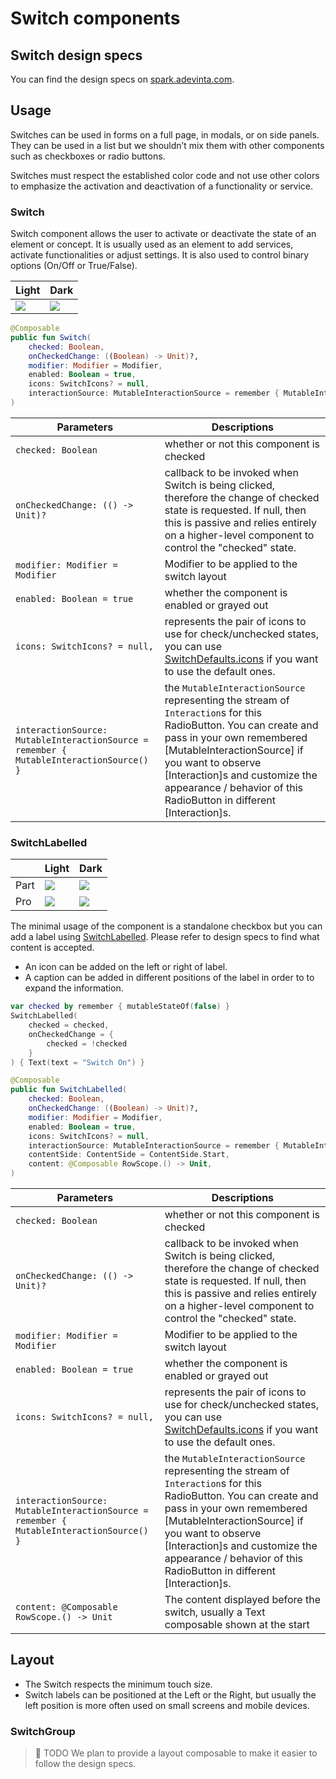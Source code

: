 # Switch components

## Switch design specs

You can find the design specs
on [spark.adevinta.com](https://spark.adevinta.com/1186e1705/p/58a2c6-switch/b/700a17).

## Usage

Switches can be used in forms on a full page, in modals, or on side panels.
They can be used in a list but we shouldn’t mix them with other components such as checkboxes or
radio buttons.

Switches must respect the established color code and not use other colors to emphasize the
activation and deactivation of a functionality or service.

### Switch

Switch component allows the user to activate or deactivate the state of an element or concept.
It is usually used as an element to add services, activate functionalities or adjust settings.
It is also used to control binary options (On/Off or True/False).

| Light                                                                                                                                                                    | Dark                                                                                                                                                                    |
|--------------------------------------------------------------------------------------------------------------------------------------------------------------------------|-------------------------------------------------------------------------------------------------------------------------------------------------------------------------|
| ![](../../../../../../../../../spark-screenshot-testing/src/test/snapshots/images/com.adevinta.spark_PreviewScreenshotTests_preview_tests_toggles_switch_part_light.png) | ![](../../../../../../../../../spark-screenshot-testing/src/test/snapshots/images/com.adevinta.spark_PreviewScreenshotTests_preview_tests_toggles_switch_part_dark.png) |

```kotlin
@Composable
public fun Switch(
    checked: Boolean,
    onCheckedChange: ((Boolean) -> Unit)?,
    modifier: Modifier = Modifier,
    enabled: Boolean = true,
    icons: SwitchIcons? = null,
    interactionSource: MutableInteractionSource = remember { MutableInteractionSource() },
)
```

| Parameters                                                                              | Descriptions                                                                                                                                                                                                                                                                                            |
|-----------------------------------------------------------------------------------------|---------------------------------------------------------------------------------------------------------------------------------------------------------------------------------------------------------------------------------------------------------------------------------------------------------|
| `checked: Boolean`                                                                      | whether or not this component is checked                                                                                                                                                                                                                                                                |
| `onCheckedChange: (() -> Unit)?`                                                        | callback to be invoked when Switch is being clicked, therefore the change of checked state is requested. If null, then this is passive and relies entirely on a higher-level component to control the "checked" state.                                                                                  |
| `modifier: Modifier = Modifier`                                                         | Modifier to be applied to the switch layout                                                                                                                                                                                                                                                             |
| `enabled: Boolean = true`                                                               | whether the component is enabled or grayed out                                                                                                                                                                                                                                                          |
| `icons: SwitchIcons? = null,`                                                           | represents the pair of icons to use for check/unchecked states, you can use [SwitchDefaults.icons](SwitchDefaults.kt) if you want to use the default ones.                                                                                                                                              |
| `interactionSource: MutableInteractionSource = remember { MutableInteractionSource() }` | the `MutableInteractionSource` representing the stream of `Interaction`s for this RadioButton. You can create and pass in your own remembered [MutableInteractionSource] if you want to observe [Interaction]s and customize the appearance / behavior of this RadioButton in different [Interaction]s. |


### SwitchLabelled

|      | Light                                                                                                                                                                            | Dark                                                                                                                                                                            |
|------|----------------------------------------------------------------------------------------------------------------------------------------------------------------------------------|---------------------------------------------------------------------------------------------------------------------------------------------------------------------------------|
| Part | ![](../../../../../../../../../spark-screenshot-testing/src/test/snapshots/images/com.adevinta.spark_PreviewScreenshotTests_preview_tests_toggles_switchlabelled_part_light.png) | ![](../../../../../../../../../spark-screenshot-testing/src/test/snapshots/images/com.adevinta.spark_PreviewScreenshotTests_preview_tests_toggles_switchlabelled_part_dark.png) |
| Pro  | ![](../../../../../../../../../spark-screenshot-testing/src/test/snapshots/images/com.adevinta.spark_PreviewScreenshotTests_preview_tests_toggles_switchlabelled_pro_light.png)  | ![](../../../../../../../../../spark-screenshot-testing/src/test/snapshots/images/com.adevinta.spark_PreviewScreenshotTests_preview_tests_toggles_switchlabelled_pro_dark.png)  |

The minimal usage of the component is a standalone checkbox but you can add a label
using [SwitchLabelled](Switch.kt).
Please refer to design specs to find what content is accepted.

- An icon can be added on the left or right of label.
- A caption can be added in different positions of the label in order to to expand the information.

```kotlin
var checked by remember { mutableStateOf(false) }
SwitchLabelled(
    checked = checked,
    onCheckedChange = {
        checked = !checked
    }
) { Text(text = "Switch On") }
```

```kotlin
@Composable
public fun SwitchLabelled(
    checked: Boolean,
    onCheckedChange: ((Boolean) -> Unit)?,
    modifier: Modifier = Modifier,
    enabled: Boolean = true,
    icons: SwitchIcons? = null,
    interactionSource: MutableInteractionSource = remember { MutableInteractionSource() },
    contentSide: ContentSide = ContentSide.Start,
    content: @Composable RowScope.() -> Unit,
)
```

| Parameters                                                                              | Descriptions                                                                                                                                                                                                                                                                                            |
|-----------------------------------------------------------------------------------------|---------------------------------------------------------------------------------------------------------------------------------------------------------------------------------------------------------------------------------------------------------------------------------------------------------|
| `checked: Boolean`                                                                      | whether or not this component is checked                                                                                                                                                                                                                                                                |
| `onCheckedChange: (() -> Unit)?`                                                        | callback to be invoked when Switch is being clicked, therefore the change of checked state is requested. If null, then this is passive and relies entirely on a higher-level component to control the "checked" state.                                                                                  |
| `modifier: Modifier = Modifier`                                                         | Modifier to be applied to the switch layout                                                                                                                                                                                                                                                             |
| `enabled: Boolean = true`                                                               | whether the component is enabled or grayed out                                                                                                                                                                                                                                                          |
| `icons: SwitchIcons? = null,`                                                           | represents the pair of icons to use for check/unchecked states, you can use [SwitchDefaults.icons](SwitchDefaults.kt) if you want to use the default ones.                                                                                                                                              |
| `interactionSource: MutableInteractionSource = remember { MutableInteractionSource() }` | the `MutableInteractionSource` representing the stream of `Interaction`s for this RadioButton. You can create and pass in your own remembered [MutableInteractionSource] if you want to observe [Interaction]s and customize the appearance / behavior of this RadioButton in different [Interaction]s. |
| `content: @Composable RowScope.() -> Unit`                                              | The content displayed before the switch, usually a Text composable shown at the start                                                                                                                                                                                                                   |

## Layout
- The Switch respects the minimum touch size.
- Switch labels can be positioned at the Left or the Right, but usually the left position is more often used on small screens and mobile devices.

### SwitchGroup

> 🚀 TODO
> We plan to provide a layout composable to make it easier to follow the design specs.
